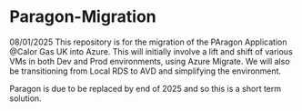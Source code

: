 # Paragon-Migration

08/01/2025
This repository is for the migration of the PAragon Application @Calor Gas UK into Azure. This will initially involve a lift and shift of various VMs in both Dev and Prod environments, using Azure Migrate. We will also be transitioning from Local RDS to AVD and simplifying the environment.

Paragon is due to be replaced by end of 2025 and so this is a short term solution.
